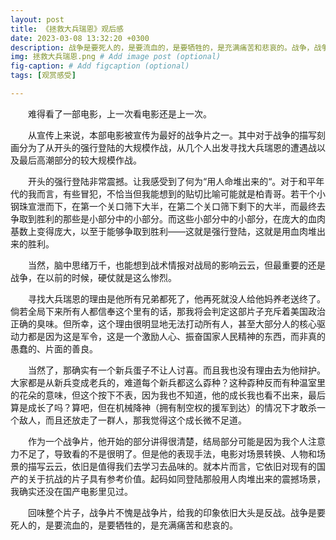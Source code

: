 ```yaml
---
layout: post
title: 《拯救大兵瑞恩》观后感
date: 2023-03-08 13:32:20 +0300
description: 战争是要死人的，是要流血的，是要牺牲的，是充满痛苦和悲哀的。战争，战争从未改变。 # Add post description (optional)
img: 拯救大兵瑞恩.png # Add image post (optional)
fig-caption: # Add figcaption (optional)
tags: [观赏感受]

---
```


&emsp;&emsp;难得看了一部电影，上一次看电影还是上一次。

&emsp;&emsp;从宣传上来说，本部电影被宣传为最好的战争片之一。其中对于战争的描写刻画分为了从开头的强行登陆的大规模作战，从几个人出发寻找大兵瑞恩的遭遇战以及最后高潮部分的较大规模作战。

&emsp;&emsp;开头的强行登陆非常震撼。让我感受到了何为“用人命堆出来的“。对于和平年代的我而言，有些冒犯，不恰当但我能想到的贴切比喻可能就是柏青哥。若干个小钢珠宣泄而下，在第一个关口筛下大半，在第二个关口筛下剩下的大半，而最终去争取到胜利的那些是小部分中的小部分。而这些小部分中的小部分，在庞大的血肉基数上变得庞大，以至于能够争取到胜利——这就是强行登陆，这就是用血肉堆出来的胜利。

&emsp;&emsp;当然，脑中思绪万千，也能想到战术情报对战局的影响云云，但最重要的还是战争，在以前的时候，硬仗就是这么惨烈。

&emsp;&emsp;寻找大兵瑞恩的理由是他所有兄弟都死了，他再死就没人给他妈养老送终了。倘若全局下来所有人都信奉这个里有的话，那我将会判定这部片子充斥着美国政治正确的臭味。但所幸，这个理由很明显地无法打动所有人，甚至大部分人的核心驱动力都是因为这是军令，这是一个激励人心、振奋国家人民精神的东西，而非真的愚蠢的、片面的善良。

&emsp;&emsp;当然了，那确实有一个新兵蛋子不让人讨喜。而且我也没有理由去为他辩护。大家都是从新兵变成老兵的，难道每个新兵都这么孬种？这种孬种反而有种温室里的花朵的意味，但这个按下不表，因为我也不知道，他的成长我也看不出来，最后算是成长了吗？算吧，但在机械降神（拥有制空权的援军到达）的情况下才敢杀一个敌人，而且还放走了一群人，那我觉得这个成长微不足道。

&emsp;&emsp;作为一个战争片，他开始的部分讲得很清楚，结局部分可能是因为我个人注意力不足了，导致看的不是很明了。但是他的表现手法，电影对场景转换、人物和场景的描写云云，依旧是值得我们去学习去品味的。就本片而言，它依旧对现有的国产的关于抗战的片子具有参考价值。起码如同登陆那般用人肉堆出来的震撼场景，我确实还没在国产电影里见过。

&emsp;&emsp;回味整个片子，战争片不愧是战争片，给我的印象依旧大头是反战。战争是要死人的，是要流血的，是要牺牲的，是充满痛苦和悲哀的。